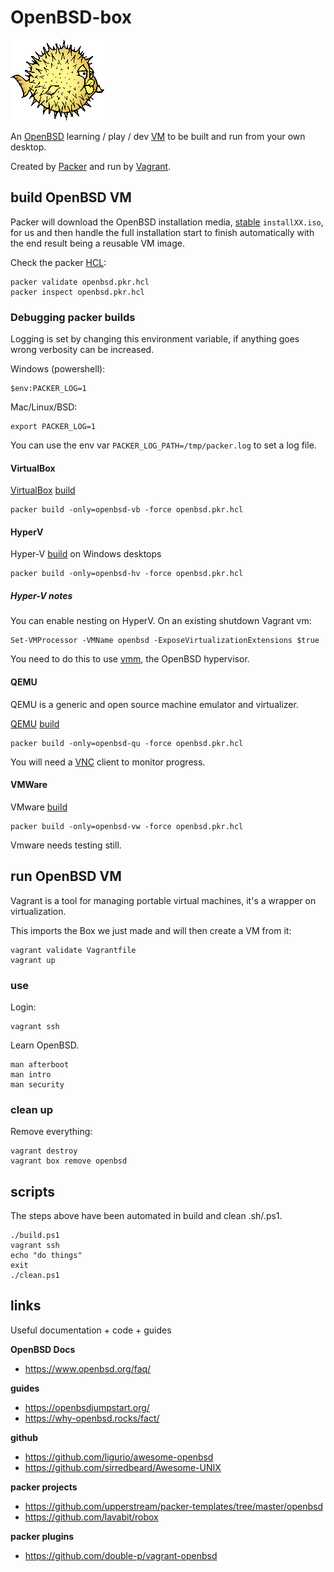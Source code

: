 # OpenBSD-box

![alt text](packer-http/puf150X129.gif "Puffy")

An [OpenBSD](https://www.openbsd.org/) learning / play / dev [VM](https://en.wikipedia.org/wiki/Virtual_machine) to be built and run from your own desktop.

Created by [Packer](https://www.packer.io/) and run by [Vagrant](https://www.vagrantup.com/).

## build OpenBSD VM

Packer will download the OpenBSD installation media, [stable](https://www.openbsd.org/stable.html) `installXX.iso`, for us and then handle the full installation start to finish automatically with the end result being a reusable VM image.

Check the packer [HCL](https://github.com/hashicorp/hcl):

```shell
packer validate openbsd.pkr.hcl
packer inspect openbsd.pkr.hcl
```

### Debugging packer builds

Logging is set by changing this environment variable, if anything goes wrong verbosity can be increased.

Windows (powershell):

```shell
$env:PACKER_LOG=1
```

Mac/Linux/BSD:

```shell
export PACKER_LOG=1
```

You can use the env var `PACKER_LOG_PATH=/tmp/packer.log` to set a log file.

#### VirtualBox

[VirtualBox](https://www.virtualbox.org/) [build](https://www.packer.io/docs/builders/virtualbox)

```shell
packer build -only=openbsd-vb -force openbsd.pkr.hcl
```

#### HyperV

Hyper-V [build](https://www.packer.io/docs/builders/hyperv) on Windows desktops

```shell
packer build -only=openbsd-hv -force openbsd.pkr.hcl
```

##### Hyper-V notes

You can enable nesting on HyperV. On an existing shutdown Vagrant vm:

```shell
Set-VMProcessor -VMName openbsd -ExposeVirtualizationExtensions $true
```

You need to do this to use [vmm](https://www.openbsd.org/faq/faq16.html), the OpenBSD hypervisor.

#### QEMU

QEMU is a generic and open source machine emulator and virtualizer.

[QEMU](https://www.qemu.org/) [build](https://www.packer.io/docs/builders/qemu)

```shell
packer build -only=openbsd-qu -force openbsd.pkr.hcl
```

You will need a [VNC](https://en.wikipedia.org/wiki/Virtual_Network_Computing) client to monitor progress.

#### VMWare

VMware [build](https://www.packer.io/docs/builders/vmware)

```shell
packer build -only=openbsd-vw -force openbsd.pkr.hcl
```

Vmware needs testing still.

## run OpenBSD VM

Vagrant is a tool for managing portable virtual machines, it's a wrapper on virtualization.

This imports the Box we just made and will then create a VM from it:

```shell
vagrant validate Vagrantfile
vagrant up
```

### use

Login:

```shell
vagrant ssh
```

Learn OpenBSD.

```shell
man afterboot
man intro
man security
```

### clean up

Remove everything:

```shell
vagrant destroy
vagrant box remove openbsd
```

## scripts

The steps above have been automated in build and clean .sh/.ps1.

```shell
./build.ps1
vagrant ssh
echo "do things"
exit
./clean.ps1
```

## links

Useful documentation + code + guides

**OpenBSD Docs**
* https://www.openbsd.org/faq/

**guides**
* https://openbsdjumpstart.org/
* https://why-openbsd.rocks/fact/

**github**
* https://github.com/ligurio/awesome-openbsd
* https://github.com/sirredbeard/Awesome-UNIX

**packer projects**
* https://github.com/upperstream/packer-templates/tree/master/openbsd
* https://github.com/lavabit/robox

**packer plugins**
* https://github.com/double-p/vagrant-openbsd